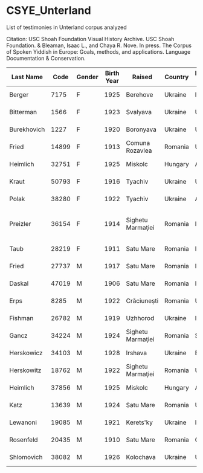 # CSYE_Unterland
List of testimonies in Unterland corpus analyzed

Citation: 
USC Shoah Foundation Visual History Archive. USC Shoah Foundation. 
&
Bleaman, Isaac L., and Chaya R. Nove. In press. The Corpus of Spoken Yiddish in Europe: Goals, methods, and applications. Language Documentation & Conservation.

| Last Name    | Code  | Gender | Birth Year | Raised               | Country      | Interview Country | Interview Year | Files                                   |
|--------------|-------|--------|------------|----------------------|--------------|-------------------|----------------|-----------------------------------------|
| Berger       | 7175  | F      | 1925       | Berehove             | Ukraine      | Israel            | 1995           | Frida_Berger_Tape1<br>Frida_Berger_Tape2           |
| Bitterman    | 1566  | F      | 1923       | Svalyava             | Ukraine      | U.S.A.            | 1995           | Olga_Bitterman_Tape1<br>Olga_Bitterman_Tape2     |
| Burekhovich  | 1227  | F      | 1920       | Boronyava            | Ukraine      | U.S.A.            | 1995           | Esther_Burekhovich_Tape1<br>Esther_Burekhovich_Tape2 |
| Fried        | 14899 | F      | 1913       | Comuna Rozavlea      | Romania      | U.S.A.            | 1996           | Dina_Fried_Tape1<br>Dina_Fried_Tape2             |
| Heimlich     | 32751 | F      | 1925       | Miskolc              | Hungary      | Australia         | 1997           | Golda_Heimlich_Tape1<br>Golda_Heimlich_Tape2       |
| Kraut        | 50793 | F      | 1916       | Tyachiv              | Ukraine      | U.S.A.            | 2000           | Gitta_Kraut_Tape1<br>Gitta_Kraut_Tape2             |
| Polak        | 38280 | F      | 1922       | Tyachiv              | Ukraine      | Australia         | 1997           | Faiga_Polak_Tape1<br>Faiga_Polak_Tape2             |
| Preizler     | 36154 | F      | 1914       | Sighetu Marmaţiei    | Romania      | Israel            | 1997           | Regina-Rivka_Preizler_Tape1<br>Regina-Rivka_Preizler_Tape2       |
| Taub         | 28219 | F      | 1911       | Satu Mare            | Romania      | Israel            | 1997           | Sarah_Taub_Tape1<br>Sarah_Taub_Tape2               |
| Fried        | 27737 | M      | 1917       | Satu Mare            | Romania      | Israel            | 1996           | Adalbert_Fried_Tape1<br>Adalbert_Fried_Tape2             |
| Daskal       | 47019 | M      | 1906       | Satu Mare            | Romania      | Israel            | 1998           | Meyir-Mano_Daskal_Tape1<br>Meyir-Mano_Daskal_Tape2           |
| Erps         | 8285  | M      | 1922       | Crăciunești          | Romania      | U.S.A.            | 1995           | Stanley_Erps_Tape1<br>Stanley_Erps_Tape2               |
| Fishman      | 26782 | M      | 1919       | Uzhhorod             | Ukraine      | Israel            | 1997           | Hugo_Fishman_Tape1<br>Hugo_Fishman_Tape2         |
| Gancz        | 34224 | M      | 1924       | Sighetu Marmaţiei    | Romania      | Sweden            | 1997           | Herman_Gancz_Tape1<br>Herman_Gancz_Tape2             |
| Herskowicz   | 34103 | M      | 1928       | Irshava              | Ukraine      | Belgium           | 1997           | Herman_Herskowicz_Tape1<br>Herman_Herskowicz_Tape2   |
| Herskowitz   | 18762 | M      | 1922       | Sighetu Marmaţiei    | Romania      | U.S.A.            | 1997           | David_Herskowitz_Tape1<br>David_Herskowitz_Tape2   |
| Heimlich     | 37856 | M      | 1925       | Miskolc              | Hungary      | Australia         | 1996           | Ignac_Heimlich_Tape1<br>Ignac_Heimlich_Tape2       |
| Katz         | 13639 | M      | 1924       | Satu Mare            | Romania      | U.S.A.            | 1996           | Josef_Katz_Tape1<br>Josef_Katz_Tape2               |
| Lewanoni     | 19085 | M      | 1921       | Kerets'ky            | Ukraine      | Israel            | 1996           | Dov_Lewanoni_Tape1<br>Dov_Lewanoni_Tape2       |
| Rosenfeld    | 20435 | M      | 1910       | Satu Mare            | Romania      | Canada            | 1996           | David_Rosenfeld_Tape1<br>David_Rosenfeld_Tape2     |
| Shlomovich   | 38082 | M      | 1926       | Kolochava            | Ukraine      | U.S.A.            | 1998           | Kalman_Shlomovich_Tape1<br>Kalman_Shlomovich_Tape2   |

